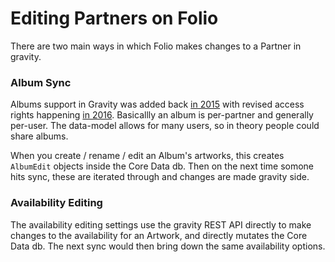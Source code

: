 
# Editing Partners on Folio

There are two main ways in which Folio makes changes to a Partner in gravity.

### Album Sync

Albums support in Gravity was added back [in 2015](https://github.com/artsy/gravity/pull/7462) with revised access
rights happening [in 2016](https://github.com/artsy/gravity/pull/10308). Basicallly an album is per-partner and generally per-user.
The data-model allows for many users, so in theory people could share albums.

When you create / rename / edit an Album's artworks, this creates  `AlbumEdit` objects inside the Core Data db. Then on 
the next time somone hits sync, these are iterated through and changes are made gravity side. 


### Availability Editing

The availability editing settings use the gravity REST API directly to make changes to the availability for an Artwork, and directly
mutates the Core Data db. The next sync would then bring down the same availability options.  
